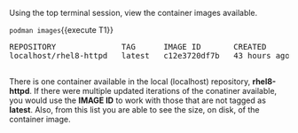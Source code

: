 Using the top terminal session, view the container images available.

`podman images`{{execute T1}}

<pre class=file>
REPOSITORY              TAG      IMAGE ID       CREATED        SIZE
localhost/rhel8-httpd   latest   c12e3720df7b   43 hours ago   499 MB

</pre>

There is one container available in the local (localhost) repository, 
__rhel8-httpd__.  If there were multiple updated iterations of the conatiner 
available, you would use the __IMAGE ID__ to work with those that are not 
tagged as __latest__.  Also, from this list you are able to see the size, on 
disk, of the container image. 
